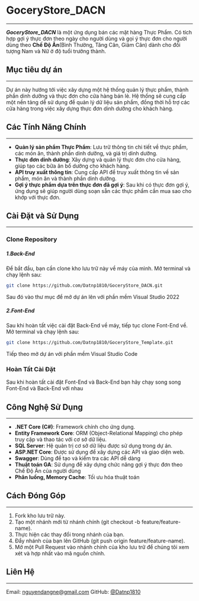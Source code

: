 # GoceryStore_DACN

---

**_GoceryStore_DACN_** là một ứng dụng bán các mặt hàng Thực Phẩm. Có tích hợp gợi ý thực đơn theo ngày cho người dùng và gọi ý thực đơn cho người dùng theo **Chế Độ Ăn**(Bình Thường, Tăng Cân, Giảm Cân) dành cho đối tượng Nam và Nữ ở độ tuổi trưởng thành.

## Mục tiêu dự án

---

Dự án này hướng tới việc xây dựng một hệ thống quản lý thực phẩm, thành phần dinh dưỡng và thực đơn cho cửa hàng bán lẻ. Hệ thống sẽ cung cấp một nền tảng dễ sử dụng để quản lý dữ liệu sản phẩm, đồng thời hỗ trợ các cửa hàng trong việc xây dựng thực đơn dinh dưỡng cho khách hàng.

## Các Tính Năng Chính

---

- **Quản lý sản phẩm Thực Phẩm**: Lưu trữ thông tin chi tiết về thực phẩm, các món ăn, thành phần dinh dưỡng, và giá trị dinh dưỡng.
- **Thực đơn dinh dưỡng**: Xây dựng và quản lý thực đơn cho cửa hàng, giúp tạo các bữa ăn bổ dưỡng cho khách hàng.
- **API truy xuất thông tin**: Cung cấp API để truy xuất thông tin về sản phẩm, món ăn và thành phần dinh dưỡng.
- **Gợi ý thực phẩm dựa trên thực đơn đã gợi ý**: Sau khi có thực đơn gợi ý, ứng dụng sẽ giúp người dùng soạn sẵn các thực phẩm cần mua sao cho khớp với thực đơn.

## Cài Đặt và Sử Dụng

---

### Clone Repository

##### 1.Back-End

Để bắt đầu, bạn cần clone kho lưu trữ này về máy của mình. Mở terminal và chạy lệnh sau:

```bash
git clone https://github.com/Datnp1810/GoceryStore_DACN.git
```

Sau đó vào thư mục để mở dự án lên với phần mềm Visual Studio 2022

##### 2.Font-End

Sau khi hoàn tất việc cài đặt Back-End về máy, tiếp tục clone Font-End về. Mở terminal và chạy lệnh sau:

```bash
git clone https://github.com/Datnp1810/GoceryStore_Template.git
```

Tiếp theo mở dự án với phần mềm Visual Studio Code

### Hoàn Tất Cài Đặt

Sau khi hoàn tất cài đặt Font-End và Back-End bạn hãy chạy song song Font-End và Back-End với nhau

## Công Nghệ Sử Dụng

---

- **.NET Core (C#)**: Framework chính cho ứng dụng.
- **Entity Framework Core**: ORM (Object-Relational Mapping) cho phép truy cập và thao tác với cơ sở dữ liệu.
- **SQL Server**: Hệ quản trị cơ sở dữ liệu được sử dụng trong dự án.
- **ASP.NET Core**: Được sử dụng để xây dựng các API và giao diện web.
- **Swagger**: Dùng để tạo và kiểm tra các API dễ dàng
- **Thuật toán GA**: Sử dụng để xây dựng chức năng gợi ý thực đơn theo Chế Độ Ăn của người dùng
- **Phân luồng, Memory Cache**: Tối ưu hóa thuật toán

## Cách Đóng Góp

---

1. Fork kho lưu trữ này.
2. Tạo một nhánh mới từ nhánh chính (git checkout -b feature/feature-name).
3. Thực hiện các thay đổi trong nhánh của bạn.
4. Đẩy nhánh của bạn lên GitHub (git push origin feature/feature-name).
5. Mở một Pull Request vào nhánh chính của kho lưu trữ để chúng tôi xem xét và hợp nhất vào mã nguồn chính.

## Liên Hệ

---

Email: [nguyendangne@gmail.com]()
GitHub: [@Datnp1810](https://github.com/Datnp1810)
